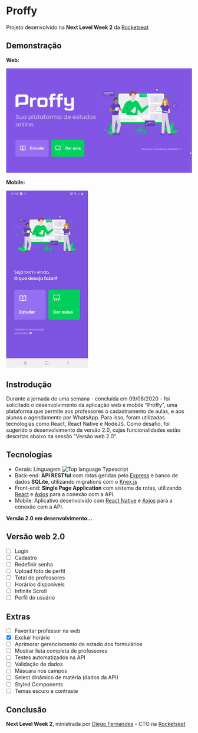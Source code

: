 # Proffy
Projeto desenvolvido na **Next Level Week 2** da [Rocketseat](https://github.com/Rocketseat)

## Demonstração
**Web:**

![Proffy web](https://raw.githubusercontent.com/pedrorambo/proffy/master/media/web-demo.gif "Proffy web")

**Mobile:**

![Proffy mobile](https://raw.githubusercontent.com/pedrorambo/proffy/master/media/mobile-demo.gif "Proffy mobile")

## Instrodução
Durante a jornada de uma semana - concluída em 09/08/2020 - foi solicitado o desenvolvimento da aplicação web e mobile "Proffy", uma plataforma que permite aos professores o cadastramento de aulas, e aos alunos o agendamento por WhatsApp. Para isso, foram utilizadas tecnologias como React, React Native e NodeJS. Como desafio, foi sugerido o desenvolvimento da versão 2.0, cujas funcionalidades estão descritas abaixo na sessão "Versão web 2.0".

## Tecnologias
* Gerais: Linguagem ![Top language Typescript](https://img.shields.io/github/languages/top/pedrorambo/proffy)
* Back-end: **API RESTful** com rotas geridas pelo [Express](http://expressjs.com/) e banco de dados **SQLite**, utilizando migrations com o [Knex.js](http://knexjs.org/) 
* Front-end: **Single Page Application** com sistema de rotas, utilizando [React](https://reactjs.org/) e [Axios](https://github.com/axios/axios) para a conexão com a API.
* Mobile: Aplicativo desenvolvido com [React Native](https://reactnative.dev/) e [Axios](https://github.com/axios/axios) para a conexão com a API.

**Versão 2.0 em desenvolvimento...**

## Versão web 2.0
- [ ] Login
- [ ] Cadastro
- [ ] Redefinir senha
- [ ] Upload foto de perfil
- [ ] Total de professores
- [ ] Horários disponíveis
- [ ] Infinite Scroll
- [ ] Perfil do usuário

## Extras
- [ ] Favoritar professor na web
- [x] Excluir horário
- [ ] Aprimorar gerenciamento de estado dos formulários
- [ ] Mostrar lista completa de professores
- [ ] Testes automatizados na API
- [ ] Validação de dados
- [ ] Máscara nos campos
- [ ] Select dinâmico de matéria (dados da API)
- [ ] Styled Components
- [ ] Temas escuro e contraste

## Conclusão
**Next Level Week 2**, ministrada por [Diego Fernandes](https://github.com/diego3g) - CTO na [Rocketseat](https://rocketseat.com.br/)
 
